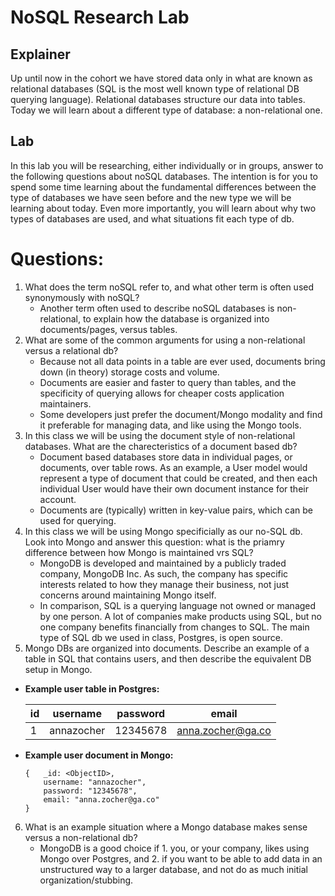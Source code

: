# NoSQL Research Lab

## Explainer
Up until now in the cohort we have stored data only in what are known as relational databases (SQL is the most well known type of relational DB querying language). Relational databases structure our data into tables. Today we will learn about a different type of database: a non-relational one. 

## Lab

In this lab you will be researching, either individually or in groups, answer to the following questions about noSQL databases. The intention is for you to spend some time learning about the fundamental differences between the type of databases we have seen before and the new type we will be learning about today. Even more importantly, you will learn about why two types of databases are used, and what situations fit each type of db. 

# Questions:
1. What does the term noSQL refer to, and what other term is often used synonymously with noSQL?
    * Another term often used to describe noSQL databases is non-relational, to explain how the database is organized into documents/pages, versus tables. 
2. What are some of the common arguments for using a non-relational versus a relational db?
    * Because not all data points in a table are ever used, documents bring down (in theory) storage costs and volume. 
    * Documents are easier and faster to query than tables, and the specificity of querying allows for cheaper costs application maintainers. 
    * Some developers just prefer the document/Mongo modality and find it preferable for managing data, and like using the Mongo tools. 
3. In this class we will be using the document style of non-relational databases. What are the charecteristics of a document based db? 
    * Document based databases store data in individual pages, or documents, over table rows. As an example, a User model would represent a type of document that could be created, and then each individual User would have their own document instance for their account. 
    * Documents are (typically) written in key-value pairs, which can be used for querying. 
4. In this class we will be using Mongo specificially as our no-SQL db. Look into Mongo and answer this question: what is the priamry difference between how Mongo is maintained vrs SQL?
    * MongoDB is developed and maintained by a publicly traded company, MongoDB Inc. As such, the company has specific interests related to how they manage their business, not just concerns around maintaining Mongo itself. 
    * In comparison, SQL is a querying language not owned or managed by one person. A lot of companies make products using SQL, but no one company benefits financially from changes to SQL. The main type of SQL db we used in class, Postgres, is open source. 
5. Mongo DBs are organized into documents. Describe an example of a table in SQL that contains users, and then describe the equivalent DB setup in Mongo.

* **Example user table in Postgres:**

    | id | username   | password | email             |
    |----|------------|----------|-------------------|
    | 1  | annazocher | 12345678 | anna.zocher@ga.co |

* **Example user document in Mongo:**

    ```Mongo
    {   _id: <ObjectID>,
        username: "annazocher",
        password: "12345678",
        email: "anna.zocher@ga.co"
    }
    ```

6. What is an example situation where a Mongo database makes sense versus a non-relational db?
    * MongoDB is a good choice if 1. you, or your company, likes using Mongo over Postgres, and 2. if you want to be able to add data in an unstructured way to a larger database, and not do as much initial organization/stubbing. 



